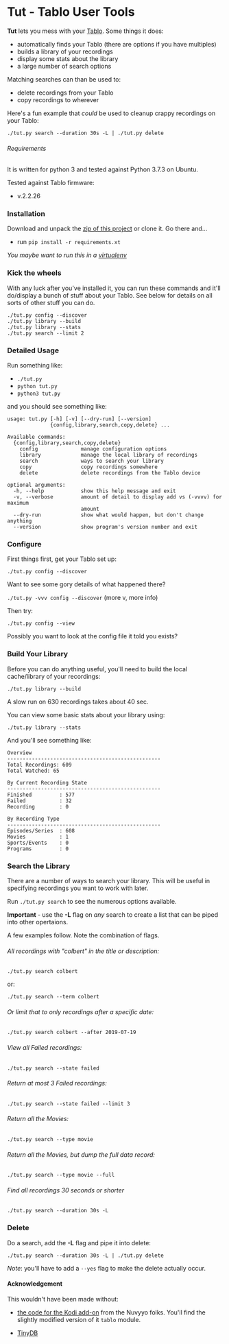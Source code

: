 # Tut - Tablo User Tools
**Tut** lets you mess with your 
[Tablo](https://www.tablotv.com/). Some things it does:

* automatically finds your Tablo (there are options if you have multiples)
* builds a library of your recordings
* display some stats about the library
* a large number of search options

Matching searches can than be used to:
* delete recordings from your Tablo
* copy recordings to wherever   

Here's a fun example that _could_ be used to cleanup crappy recordings
on your Tablo:
```shell script
./tut.py search --duration 30s -L | ./tut.py delete
```  


###### Requirements
It is written for python 3 and tested against Python 3.7.3 on Ubuntu.

Tested against Tablo firmware:
* v.2.2.26   


### Installation
Download and unpack the 
[zip of this project](https://github.com/jessedp/tut/archive/master.zip) 
or clone it. Go there and...
* run `pip install -r requirements.xt`

_You maybe want to run this in a [virtualenv](https://virtualenv.pypa.io/en/latest/)_


### Kick the wheels
With any luck after you've installed it, you can run these commands
and it'll do/display a bunch of stuff about your Tablo. See below for 
details on all sorts of other stuff you can do.
```
./tut.py config --discover
./tut.py library --build
./tut.py library --stats
./tut.py search --limit 2
```

### Detailed Usage
Run something like:

* `./tut.py`
* `python tut.py`
* `python3 tut.py`
 
and you should see something like:

```
usage: tut.py [-h] [-v] [--dry-run] [--version]
              {config,library,search,copy,delete} ...

Available commands:
  {config,library,search,copy,delete}
    config              manage configuration options
    library             manage the local library of recordings
    search              ways to search your library
    copy                copy recordings somewhere
    delete              delete recordings from the Tablo device

optional arguments:
  -h, --help            show this help message and exit
  -v, --verbose         amount of detail to display add vs (-vvvv) for maximum
                        amount
  --dry-run             show what would happen, but don't change anything
  --version             show program's version number and exit
```

### Configure
First things first, get your Tablo set up: 

`./tut.py config --discover`

Want to see some gory details of what happened there?

`./tut.py -vvv config --discover`  (more v, more info)

Then try:

`./tut.py config --view`

Possibly you want to look at the config file it told you exists?

### Build Your Library
Before you can do anything useful, you'll need to build the local cache/library of your recordings:

`./tut.py library --build`

A slow run on 630 recordings takes about 40 sec. 


You can view some basic stats about your library using:

`./tut.py library --stats`

And you'll see something like:
```
Overview
--------------------------------------------------
Total Recordings: 609
Total Watched: 65

By Current Recording State
--------------------------------------------------
Finished         : 577
Failed           : 32
Recording        : 0

By Recording Type
--------------------------------------------------
Episodes/Series  : 608
Movies           : 1
Sports/Events    : 0
Programs         : 0
```

### Search the Library
There are a number of ways to search your library. This will be useful in specifying recordings you want to work with later.

Run `./tut.py search` to see the numerous options available.

**Important** - use the **-L** flag on _any_ search to create a list that can be 
piped into other opertaions.

A few examples follow. Note the combination of flags. 

###### All recordings with "colbert" in the title or description:

`./tut.py search colbert`   

or:

`./tut.py search --term colbert`

###### Or limit that to only recordings after a specific date:

`./tut.py search colbert --after 2019-07-19`

###### View all Failed recordings:

`./tut.py search --state failed`

###### Return at most 3 Failed recordings:

`./tut.py search --state failed --limit 3`

###### Return all the Movies:

`./tut.py search --type movie`

###### Return all the Movies, but dump the full data record:

`./tut.py search --type movie --full`

###### Find all recordings 30 seconds or shorter
`./tut.py search --duration 30s -L`


### Delete
Do a search, add the **-L** flag and pipe it into delete:

`./tut.py search --duration 30s -L | ./tut.py delete `

_Note_: you'll have to add a `--yes` flag to make the delete actually occur.


 
 #### Acknowledgement
 This wouldn't have been made without: 
 * [the code for the Kodi add-on](https://github.com/Nuvyyo/script.tablo) from the Nuvyyo folks. You'll find the slightly modified version of it  `tablo` module.
 
 * [TinyDB](https://github.com/msiemens/tinydb)
 